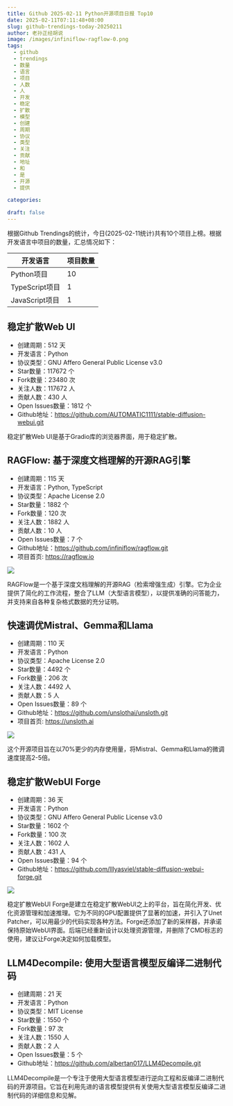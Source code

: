 ```yaml
---
title: Github 2025-02-11 Python开源项目日报 Top10
date: 2025-02-11T07:11:48+08:00
slug: github-trendings-today-20250211
author: 老孙正经胡说
image: /images/infiniflow-ragflow-0.png
tags:
  - github
  - trendings
  - 数量
  - 语言
  - 项目
  - 人数
  - 人
  - 开发
  - 稳定
  - 扩散
  - 模型
  - 创建
  - 周期
  - 协议
  - 类型
  - 关注
  - 贡献
  - 地址
  - 和
  - 是
  - 开源
  - 提供

categories:

draft: false
---
```



根据Github Trendings的统计，今日(2025-02-11统计)共有10个项目上榜。根据开发语言中项目的数量，汇总情况如下：

| 开发语言 | 项目数量 |
|  ----  | ----  |
| Python项目 | 10 |
| TypeScript项目 | 1 |
| JavaScript项目 | 1 |

## 稳定扩散Web UI

* 创建周期：512 天
* 开发语言：Python
* 协议类型：GNU Affero General Public License v3.0
* Star数量：117672 个
* Fork数量：23480 次
* 关注人数：117672 人
* 贡献人数：430 人
* Open Issues数量：1812 个
* Github地址：https://github.com/AUTOMATIC1111/stable-diffusion-webui.git


稳定扩散Web UI是基于Gradio库的浏览器界面，用于稳定扩散。

## RAGFlow: 基于深度文档理解的开源RAG引擎

* 创建周期：115 天
* 开发语言：Python, TypeScript
* 协议类型：Apache License 2.0
* Star数量：1882 个
* Fork数量：120 次
* 关注人数：1882 人
* 贡献人数：10 人
* Open Issues数量：7 个
* Github地址：https://github.com/infiniflow/ragflow.git
* 项目首页: https://ragflow.io


![](/images/infiniflow-ragflow-0.png)

RAGFlow是一个基于深度文档理解的开源RAG（检索增强生成）引擎。它为企业提供了简化的工作流程，整合了LLM（大型语言模型），以提供准确的问答能力，并支持来自各种复杂格式数据的充分证明。

## 快速调优Mistral、Gemma和Llama

* 创建周期：110 天
* 开发语言：Python
* 协议类型：Apache License 2.0
* Star数量：4492 个
* Fork数量：206 次
* 关注人数：4492 人
* 贡献人数：5 人
* Open Issues数量：89 个
* Github地址：https://github.com/unslothai/unsloth.git
* 项目首页: https://unsloth.ai


![](/images/unslothai-unsloth-0.png)

这个开源项目旨在以70%更少的内存使用量，将Mistral、Gemma和Llama的微调速度提高2-5倍。

## 稳定扩散WebUI Forge

* 创建周期：36 天
* 开发语言：Python
* 协议类型：GNU Affero General Public License v3.0
* Star数量：1602 个
* Fork数量：100 次
* 关注人数：1602 人
* 贡献人数：431 人
* Open Issues数量：94 个
* Github地址：https://github.com/lllyasviel/stable-diffusion-webui-forge.git


![](/images/lllyasviel-stable-diffusion-webui-forge-0.png)

稳定扩散WebUI Forge是建立在稳定扩散WebUI之上的平台，旨在简化开发、优化资源管理和加速推理。它为不同的GPU配置提供了显著的加速，并引入了Unet Patcher，可以用最少的代码实现各种方法。Forge还添加了新的采样器，并承诺保持原始WebUI界面。后端已经重新设计以处理资源管理，并删除了CMD标志的使用，建议让Forge决定如何加载模型。

## LLM4Decompile: 使用大型语言模型反编译二进制代码

* 创建周期：21 天
* 开发语言：Python
* 协议类型：MIT License
* Star数量：1550 个
* Fork数量：97 次
* 关注人数：1550 人
* 贡献人数：2 人
* Open Issues数量：5 个
* Github地址：https://github.com/albertan017/LLM4Decompile.git


LLM4Decompile是一个专注于使用大型语言模型进行逆向工程和反编译二进制代码的开源项目。它旨在利用先进的语言模型提供有关使用大型语言模型反编译二进制代码的详细信息和见解。


